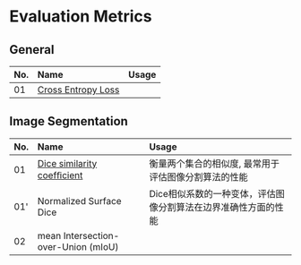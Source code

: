 # Evaluation Metrics

## General
**No.**|**Name**|**Usage**
:- |:- |:-
01 | [Cross Entropy Loss](https://zhuanlan.zhihu.com/p/149186719) |

## Image Segmentation
**No.**|**Name**|**Usage**
:- |:- |:-
01|[Dice similarity coefﬁcient](https://en.wikipedia.org/wiki/S%C3%B8rensen%E2%80%93Dice_coefficient)|衡量两个集合的相似度, 最常用于评估图像分割算法的性能
01'|Normalized Surface Dice|Dice相似系数的一种变体，评估图像分割算法在边界准确性方面的性能
02 | mean Intersection-over-Union (mIoU) |